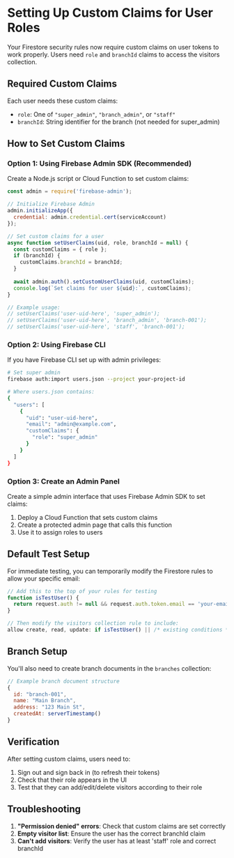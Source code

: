 # Setting Up Custom Claims for User Roles

Your Firestore security rules now require custom claims on user tokens to work properly. Users need `role` and `branchId` claims to access the visitors collection.

## Required Custom Claims

Each user needs these custom claims:
- `role`: One of `"super_admin"`, `"branch_admin"`, or `"staff"`
- `branchId`: String identifier for the branch (not needed for super_admin)

## How to Set Custom Claims

### Option 1: Using Firebase Admin SDK (Recommended)

Create a Node.js script or Cloud Function to set custom claims:

```javascript
const admin = require('firebase-admin');

// Initialize Firebase Admin
admin.initializeApp({
  credential: admin.credential.cert(serviceAccount)
});

// Set custom claims for a user
async function setUserClaims(uid, role, branchId = null) {
  const customClaims = { role };
  if (branchId) {
    customClaims.branchId = branchId;
  }
  
  await admin.auth().setCustomUserClaims(uid, customClaims);
  console.log(`Set claims for user ${uid}:`, customClaims);
}

// Example usage:
// setUserClaims('user-uid-here', 'super_admin');
// setUserClaims('user-uid-here', 'branch_admin', 'branch-001');
// setUserClaims('user-uid-here', 'staff', 'branch-001');
```

### Option 2: Using Firebase CLI

If you have Firebase CLI set up with admin privileges:

```bash
# Set super admin
firebase auth:import users.json --project your-project-id

# Where users.json contains:
{
  "users": [
    {
      "uid": "user-uid-here",
      "email": "admin@example.com",
      "customClaims": {
        "role": "super_admin"
      }
    }
  ]
}
```

### Option 3: Create an Admin Panel

Create a simple admin interface that uses Firebase Admin SDK to set claims:

1. Deploy a Cloud Function that sets custom claims
2. Create a protected admin page that calls this function
3. Use it to assign roles to users

## Default Test Setup

For immediate testing, you can temporarily modify the Firestore rules to allow your specific email:

```javascript
// Add this to the top of your rules for testing
function isTestUser() {
  return request.auth != null && request.auth.token.email == 'your-email@gmail.com';
}

// Then modify the visitors collection rule to include:
allow create, read, update: if isTestUser() || /* existing conditions */;
```

## Branch Setup

You'll also need to create branch documents in the `branches` collection:

```javascript
// Example branch document structure
{
  id: "branch-001",
  name: "Main Branch",
  address: "123 Main St",
  createdAt: serverTimestamp()
}
```

## Verification

After setting custom claims, users need to:
1. Sign out and sign back in (to refresh their tokens)
2. Check that their role appears in the UI
3. Test that they can add/edit/delete visitors according to their role

## Troubleshooting

1. **"Permission denied" errors**: Check that custom claims are set correctly
2. **Empty visitor list**: Ensure the user has the correct branchId claim
3. **Can't add visitors**: Verify the user has at least 'staff' role and correct branchId